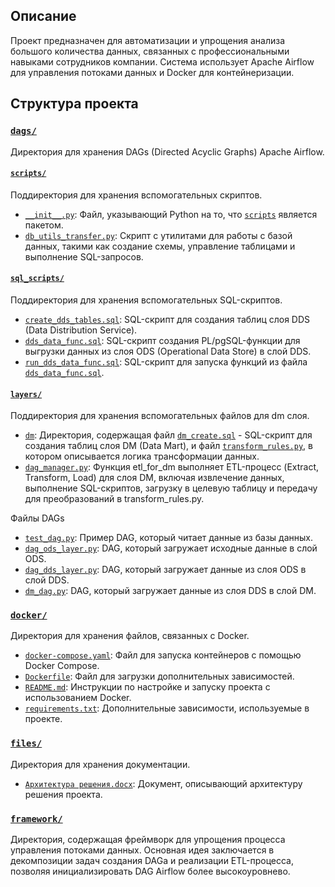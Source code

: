 ## Описание

Проект предназначен для автоматизации и упрощения анализа большого количества данных, связанных с профессиональными навыками сотрудников компании. Система использует Apache Airflow для управления потоками данных и Docker для контейнеризации.

## Структура проекта

### [`dags/`](https://github.com/EgorGod21/hr-project/tree/main/dags)

Директория для хранения DAGs (Directed Acyclic Graphs) Apache Airflow.

#### [`scripts/`](https://github.com/EgorGod21/hr-project/tree/main/dags/scripts)

Поддиректория для хранения вспомогательных скриптов.

- [`__init__.py`](https://github.com/EgorGod21/hr-project/blob/main/dags/scripts/__init__.py): Файл, указывающий Python на то, что [`scripts`]((https://github.com/EgorGod21/hr-project/tree/main/dags/scripts)) является пакетом.
- [`db_utils_transfer.py`](https://github.com/EgorGod21/hr-project/blob/main/dags/scripts/db_utils_transfer.py): Скрипт с утилитами для работы с базой данных, такими как создание схемы, управление таблицами и выполнение SQL-запросов.

#### [`sql_scripts/`](https://github.com/EgorGod21/hr-project/tree/main/dags/sql_scripts)

Поддиректория для хранения вспомогательных SQL-скриптов.

- [`create_dds_tables.sql`](https://github.com/EgorGod21/hr-project/blob/main/dags/sql_scripts/create_dds_tables.sql): SQL-скрипт для создания таблиц слоя DDS (Data Distribution Service).
- [`dds_data_func.sql`](https://github.com/EgorGod21/hr-project/blob/main/dags/sql_scripts/dds_data_func.sql): SQL-скрипт создания PL/pgSQL-функции для выгрузки данных из слоя ODS (Operational Data Store) в слой DDS.
- [`run_dds_data_func.sql`](https://github.com/EgorGod21/hr-project/blob/main/dags/sql_scripts/run_dds_data_func.sql): SQL-скрипт для запуска функций из файла [`dds_data_func.sql`]((https://github.com/EgorGod21/hr-project/blob/main/dags/sql_scripts/dds_data_func.sql)).

#### [`layers/`](https://github.com/EgorGod21/hr-project/tree/main/dags/layers)

Поддиректория для хранения вспомогательных файлов для dm слоя.

- [`dm`](https://github.com/EgorGod21/hr-project/tree/main/dags/layers/dm): Директория, содержащая файл [`dm_create.sql`](https://github.com/EgorGod21/hr-project/blob/main/dags/layers/dm/dm_create.sql) - SQL-скрипт для создания таблиц слоя DM (Data Mart), и файл [`transform_rules.py`](https://github.com/EgorGod21/hr-project/blob/main/dags/layers/dm/transform_rules.py), в котором описывается логика трансформации данных.
- [`dag_manager.py`](https://github.com/EgorGod21/hr-project/blob/main/dags/layers/dag_manager.py): Функция etl_for_dm выполняет ETL-процесс (Extract, Transform, Load) для слоя DM, включая извлечение данных, выполнение SQL-скриптов, загрузку в целевую таблицу и передачу для преобразований в transform_rules.py.

Файлы DAGs

- [`test_dag.py`](https://github.com/EgorGod21/hr-project/blob/main/dags/test_dag.py): Пример DAG, который читает данные из базы данных.
- [`dag_ods_layer.py`](https://github.com/EgorGod21/hr-project/blob/main/dags/dag_ods_layer.py): DAG, который загружает исходные данные в слой ODS.
- [`dag_dds_layer.py`](https://github.com/EgorGod21/hr-project/blob/main/dags/dag_dds_layer.py): DAG, который загружает данные из слоя ODS в слой DDS.
- [`dm_dag.py`](https://github.com/EgorGod21/hr-project/blob/main/dags/dm_dag.py): DAG, который загружает данные из слоя DDS в слой DM.

### [`docker/`](https://github.com/EgorGod21/hr-project/tree/main/docker)

Директория для хранения файлов, связанных с Docker.

- [`docker-compose.yaml`](https://github.com/EgorGod21/hr-project/blob/main/docker/docker-compose.yaml): Файл для запуска контейнеров с помощью Docker Compose.
- [`Dockerfile`](https://github.com/EgorGod21/hr-project/blob/main/docker/Dockerfile): Файл для загрузки дополнительных зависимостей.
- [`README.md`](https://github.com/EgorGod21/hr-project/blob/main/docker/README.md): Инструкции по настройке и запуску проекта с использованием Docker.
- [`requirements.txt`](https://github.com/EgorGod21/hr-project/blob/main/docker/requirements.txt): Дополнительные зависимости, используемые в проекте.

### [`files/`](https://github.com/EgorGod21/hr-project/tree/main/files)

Директория для хранения документации.

- [`Архитектура решения.docx`](https://github.com/EgorGod21/hr-project/blob/main/files/%D0%90%D1%80%D1%85%D0%B8%D1%82%D0%B5%D0%BA%D1%82%D1%83%D1%80%D0%B0%20%D1%80%D0%B5%D1%88%D0%B5%D0%BD%D0%B8%D1%8F.docx): Документ, описывающий архитектуру решения проекта.

### [`framework/`](https://github.com/EgorGod21/hr-project/tree/main/framework)

Директория, содержащая фреймворк для упрощения процесса управления потоками данных. Основная идея заключается в декомпозиции задач создания DAGa и реализации ETL-процесса, позволяя инициализировать DAG Airflow более высокоуровнево.

